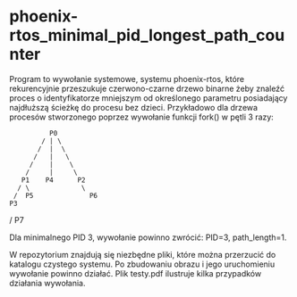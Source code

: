 # phoenix-rtos_minimal_pid_longest_path_counter
Program to wywołanie systemowe, systemu phoenix-rtos, które rekurencyjnie  przeszukuje czerwono-czarne drzewo binarne żeby znaleźć proces o identyfikatorze mniejszym od określonego parametru posiadający najdłuższą ścieżkę do procesu bez dzieci. Przykładowo dla drzewa procesów stworzonego poprzez wywołanie funkcji fork() w pętli 3 razy:

              P0
            / | \
           /  |  \
          /   |   \
         /    |    \
        /     |     \
       P1    P4      P2
      / \             \
     /  P5              P6
    P3
   /
  P7 
  
Dla minimalnego PID 3, wywołanie powinno zwrócić: PID=3, path_length=1.
  
  W repozytorium znajdują się niezbędne pliki, które można przerzucić do katalogu czystego systemu. Po zbudowaniu obrazu i jego uruchomieniu wywołanie powinno działać. 
  Plik testy.pdf ilustruje kilka przypadków działania wywołania.
